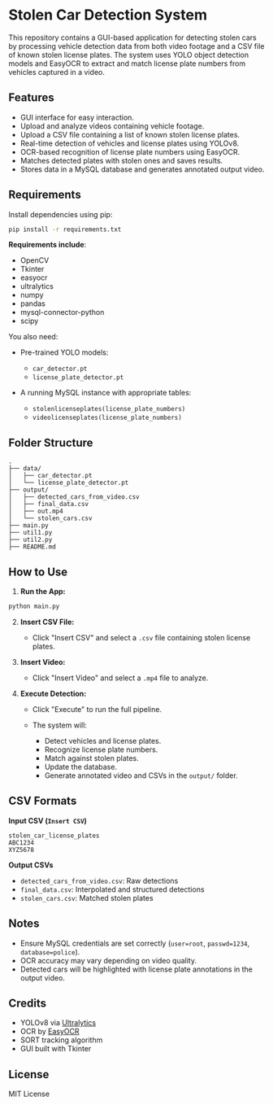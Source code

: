 # Stolen Car Detection System

This repository contains a GUI-based application for detecting stolen cars by processing vehicle detection data from both video footage and a CSV file of known stolen license plates. The system uses YOLO object detection models and EasyOCR to extract and match license plate numbers from vehicles captured in a video.

## Features

* GUI interface for easy interaction.
* Upload and analyze videos containing vehicle footage.
* Upload a CSV file containing a list of known stolen license plates.
* Real-time detection of vehicles and license plates using YOLOv8.
* OCR-based recognition of license plate numbers using EasyOCR.
* Matches detected plates with stolen ones and saves results.
* Stores data in a MySQL database and generates annotated output video.

## Requirements

Install dependencies using pip:

```bash
pip install -r requirements.txt
```

**Requirements include**:

* OpenCV
* Tkinter
* easyocr
* ultralytics
* numpy
* pandas
* mysql-connector-python
* scipy

You also need:

* Pre-trained YOLO models:

  * `car_detector.pt`
  * `license_plate_detector.pt`
* A running MySQL instance with appropriate tables:

  * `stolenlicenseplates(license_plate_numbers)`
  * `videolicenseplates(license_plate_numbers)`

## Folder Structure

```
.
├── data/
│   ├── car_detector.pt
│   └── license_plate_detector.pt
├── output/
│   ├── detected_cars_from_video.csv
│   ├── final_data.csv
│   ├── out.mp4
│   └── stolen_cars.csv
├── main.py
├── util1.py
├── util2.py
├── README.md
```

## How to Use

1. **Run the App:**

```bash
python main.py
```

2. **Insert CSV File:**

   * Click "Insert CSV" and select a `.csv` file containing stolen license plates.

3. **Insert Video:**

   * Click "Insert Video" and select a `.mp4` file to analyze.

4. **Execute Detection:**

   * Click "Execute" to run the full pipeline.
   * The system will:

     * Detect vehicles and license plates.
     * Recognize license plate numbers.
     * Match against stolen plates.
     * Update the database.
     * Generate annotated video and CSVs in the `output/` folder.

## CSV Formats

**Input CSV (`Insert CSV`)**

```
stolen_car_license_plates
ABC1234
XYZ5678
```

**Output CSVs**

* `detected_cars_from_video.csv`: Raw detections
* `final_data.csv`: Interpolated and structured detections
* `stolen_cars.csv`: Matched stolen plates

## Notes

* Ensure MySQL credentials are set correctly (`user=root`, `passwd=1234`, `database=police`).
* OCR accuracy may vary depending on video quality.
* Detected cars will be highlighted with license plate annotations in the output video.

## Credits

* YOLOv8 via [Ultralytics](https://github.com/ultralytics/ultralytics)
* OCR by [EasyOCR](https://github.com/JaidedAI/EasyOCR)
* SORT tracking algorithm
* GUI built with Tkinter

## License

MIT License
